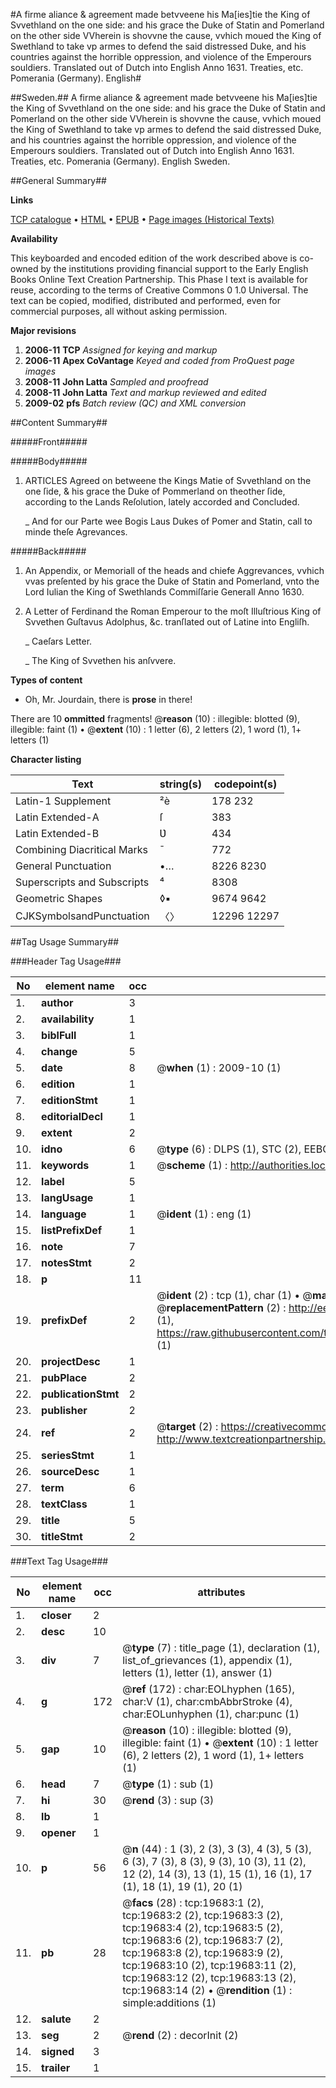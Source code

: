 #A firme aliance & agreement made betvveene his Ma[ies]tie the King of Svvethland on the one side: and his grace the Duke of Statin and Pomerland on the other side VVherein is shovvne the cause, vvhich moued the King of Swethland to take vp armes to defend the said distressed Duke, and his countries against the horrible oppression, and violence of the Emperours souldiers. Translated out of Dutch into English Anno 1631. Treaties, etc. Pomerania (Germany). English#

##Sweden.##
A firme aliance & agreement made betvveene his Ma[ies]tie the King of Svvethland on the one side: and his grace the Duke of Statin and Pomerland on the other side VVherein is shovvne the cause, vvhich moued the King of Swethland to take vp armes to defend the said distressed Duke, and his countries against the horrible oppression, and violence of the Emperours souldiers. Translated out of Dutch into English Anno 1631.
Treaties, etc. Pomerania (Germany). English
Sweden.

##General Summary##

**Links**

[TCP catalogue](http://www.ota.ox.ac.uk/tcp/)  • 
[HTML](http://tei.it.ox.ac.uk/tcp/Texts-HTML/free/A02/A02404.html)  • 
[EPUB](http://tei.it.ox.ac.uk/tcp/Texts-EPUB/free/A02/A02404.epub) • 
[Page images (Historical Texts)](https://data.historicaltexts.jisc.ac.uk/view?pubId=eebo-99854273e&pageId=eebo-99854273e-19683-1)

**Availability**

This keyboarded and encoded edition of the
	       work described above is co-owned by the institutions
	       providing financial support to the Early English Books
	       Online Text Creation Partnership. This Phase I text is
	       available for reuse, according to the terms of Creative
	       Commons 0 1.0 Universal. The text can be copied,
	       modified, distributed and performed, even for
	       commercial purposes, all without asking permission.

**Major revisions**

1. __2006-11__ __TCP__ *Assigned for keying and markup*
1. __2006-11__ __Apex CoVantage__ *Keyed and coded from ProQuest page images*
1. __2008-11__ __John Latta__ *Sampled and proofread*
1. __2008-11__ __John Latta__ *Text and markup reviewed and edited*
1. __2009-02__ __pfs__ *Batch review (QC) and XML conversion*

##Content Summary##

#####Front#####

#####Body#####

1. ARTICLES Agreed on betweene the Kings Matie of Svvethland on the one ſide, & his grace the Duke of Pommerland on theother ſide, according to the Lands Reſolution, lately accorded and Concluded.

    _ And for our Parte wee Bogis Laus Dukes of Pomer and Statin, call to minde theſe Agrevances.

#####Back#####

1. An Appendix, or Memoriall of the heads and chiefe Aggrevances, vvhich vvas preſented by his grace the Duke of Statin and Pomerland, vnto the Lord Iulian the King of Swethlands Commiſſarie Generall Anno 1630.

1. A Letter of Ferdinand the Roman Emperour to the moſt Illuſtrious King of Svvethen Guſtavus Adolphus, &c. tranſlated out of Latine into Engliſh.

    _ Caeſars Letter.

    _ The King of Svvethen his anſvvere.

**Types of content**

  * Oh, Mr. Jourdain, there is **prose** in there!

There are 10 **ommitted** fragments! 
 @__reason__ (10) : illegible: blotted (9), illegible: faint (1)  •  @__extent__ (10) : 1 letter (6), 2 letters (2), 1 word (1), 1+ letters (1)

**Character listing**


|Text|string(s)|codepoint(s)|
|---|---|---|
|Latin-1 Supplement|²è|178 232|
|Latin Extended-A|ſ|383|
|Latin Extended-B|Ʋ|434|
|Combining             Diacritical Marks|̄|772|
|General Punctuation|•…|8226 8230|
|Superscripts             and Subscripts|⁴|8308|
|Geometric Shapes|◊▪|9674 9642|
|CJKSymbolsandPunctuation|〈〉|12296 12297|

##Tag Usage Summary##

###Header Tag Usage###

|No|element name|occ|attributes|
|---|---|---|---|
|1.|__author__|3||
|2.|__availability__|1||
|3.|__biblFull__|1||
|4.|__change__|5||
|5.|__date__|8| @__when__ (1) : 2009-10 (1)|
|6.|__edition__|1||
|7.|__editionStmt__|1||
|8.|__editorialDecl__|1||
|9.|__extent__|2||
|10.|__idno__|6| @__type__ (6) : DLPS (1), STC (2), EEBO-CITATION (1), PROQUEST (1), VID (1)|
|11.|__keywords__|1| @__scheme__ (1) : http://authorities.loc.gov/ (1)|
|12.|__label__|5||
|13.|__langUsage__|1||
|14.|__language__|1| @__ident__ (1) : eng (1)|
|15.|__listPrefixDef__|1||
|16.|__note__|7||
|17.|__notesStmt__|2||
|18.|__p__|11||
|19.|__prefixDef__|2| @__ident__ (2) : tcp (1), char (1)  •  @__matchPattern__ (2) : ([0-9\-]+):([0-9IVX]+) (1), (.+) (1)  •  @__replacementPattern__ (2) : http://eebo.chadwyck.com/downloadtiff?vid=$1&page=$2 (1), https://raw.githubusercontent.com/textcreationpartnership/Texts/master/tcpchars.xml#$1 (1)|
|20.|__projectDesc__|1||
|21.|__pubPlace__|2||
|22.|__publicationStmt__|2||
|23.|__publisher__|2||
|24.|__ref__|2| @__target__ (2) : https://creativecommons.org/publicdomain/zero/1.0/ (1), http://www.textcreationpartnership.org/docs/. (1)|
|25.|__seriesStmt__|1||
|26.|__sourceDesc__|1||
|27.|__term__|6||
|28.|__textClass__|1||
|29.|__title__|5||
|30.|__titleStmt__|2||


###Text Tag Usage###

|No|element name|occ|attributes|
|---|---|---|---|
|1.|__closer__|2||
|2.|__desc__|10||
|3.|__div__|7| @__type__ (7) : title_page (1), declaration (1), list_of_grievances (1), appendix (1), letters (1), letter (1), answer (1)|
|4.|__g__|172| @__ref__ (172) : char:EOLhyphen (165), char:V (1), char:cmbAbbrStroke (4), char:EOLunhyphen (1), char:punc (1)|
|5.|__gap__|10| @__reason__ (10) : illegible: blotted (9), illegible: faint (1)  •  @__extent__ (10) : 1 letter (6), 2 letters (2), 1 word (1), 1+ letters (1)|
|6.|__head__|7| @__type__ (1) : sub (1)|
|7.|__hi__|30| @__rend__ (3) : sup (3)|
|8.|__lb__|1||
|9.|__opener__|1||
|10.|__p__|56| @__n__ (44) : 1 (3), 2 (3), 3 (3), 4 (3), 5 (3), 6 (3), 7 (3), 8 (3), 9 (3), 10 (3), 11 (2), 12 (2), 14 (3), 13 (1), 15 (1), 16 (1), 17 (1), 18 (1), 19 (1), 20 (1)|
|11.|__pb__|28| @__facs__ (28) : tcp:19683:1 (2), tcp:19683:2 (2), tcp:19683:3 (2), tcp:19683:4 (2), tcp:19683:5 (2), tcp:19683:6 (2), tcp:19683:7 (2), tcp:19683:8 (2), tcp:19683:9 (2), tcp:19683:10 (2), tcp:19683:11 (2), tcp:19683:12 (2), tcp:19683:13 (2), tcp:19683:14 (2)  •  @__rendition__ (1) : simple:additions (1)|
|12.|__salute__|2||
|13.|__seg__|2| @__rend__ (2) : decorInit (2)|
|14.|__signed__|3||
|15.|__trailer__|1||
